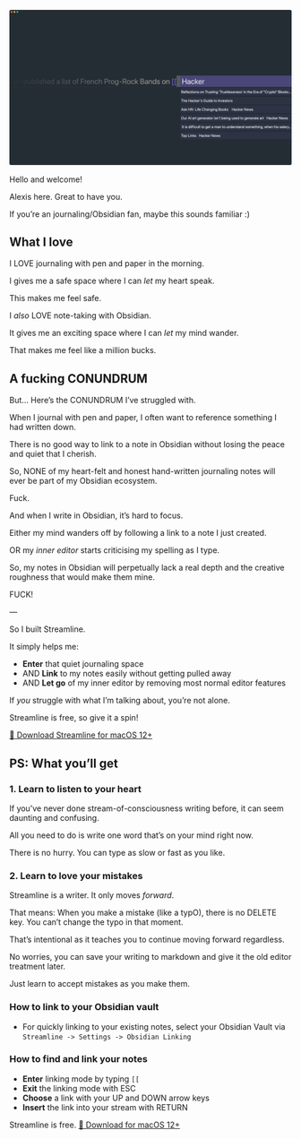 ![Streamline Demo](https://github.com/akaalias/getstreamline/raw/main/demo.png)

Hello and welcome! 

Alexis here. Great to have you. 

If you’re an journaling/Obsidian fan, maybe this sounds familiar :)

## What I love

I LOVE journaling with pen and paper in the morning. 

I gives me a safe space where I can *let* my heart speak. 

This makes me feel safe.

I *also* LOVE note-taking with Obsidian. 

It gives me an exciting space where I can *let* my mind wander.

That makes me feel like a million bucks.

## A fucking CONUNDRUM
But… Here’s the CONUNDRUM I’ve struggled with. 

When I journal with pen and paper, I often want to reference something I had written down. 

There is no good way to link to a note in Obsidian without losing the peace and quiet that I cherish. 

So, NONE of my heart-felt and honest hand-written journaling notes will ever be part of my Obsidian ecosystem. 

Fuck.

And when I write in Obsidian, it’s hard to focus. 

Either my mind wanders off by following a link to a note I just created. 

OR my *inner editor* starts criticising my spelling as I type.

So, my notes in Obsidian will perpetually lack a real depth and the creative roughness that would make them mine.

FUCK!

—

So I built Streamline.

It simply helps me:

- **Enter** that quiet journaling space 
- AND **Link** to my notes easily without getting pulled away
- AND **Let go** of my inner editor by removing most normal editor features

If *you* struggle with what I’m talking about, you’re not alone.

Streamline is free, so give it a spin! 

[🎁 Download Streamline for macOS 12+](https://github.com/akaalias/getstreamline/releases/latest/download/Streamline.zip)

## PS: What you’ll get

### 1. Learn to listen to your heart
If you’ve never done stream-of-consciousness writing before, it can seem daunting and confusing. 

All you need to do is write one word that’s on your mind right now. 

There is no hurry. You can type as slow or fast as you like. 

### 2. Learn to love your mistakes
Streamline is a writer. It only moves *forward*. 

That means: When you make a mistake (like a typO), there is no DELETE key. You can’t change the typo in that moment. 

That’s intentional as it teaches you to continue moving forward regardless. 

No worries, you can save your writing to markdown and give it the old editor treatment later. 

Just learn to accept mistakes as you make them. 

### How to link to your Obsidian vault
- For quickly linking to your existing notes, select your Obsidian Vault via `Streamline -> Settings -> Obsidian Linking`

### How to find and link your notes
- **Enter** linking mode by typing `[[`
- **Exit** the linking mode with ESC
- **Choose** a link with your UP and DOWN arrow keys
- **Insert** the link into your stream with RETURN

Streamline is free. [🎁 Download for macOS 12+](https://github.com/akaalias/getstreamline/releases/latest/download/Streamline.zip)